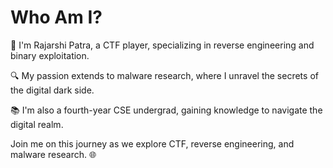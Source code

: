 # Who Am I?

🚀 I'm Rajarshi Patra, a CTF player, specializing in reverse engineering and binary exploitation.

🔍 My passion extends to malware research, where I unravel the secrets of the digital dark side.

📚 I'm also a fourth-year CSE undergrad, gaining knowledge to navigate the digital realm.

Join me on this journey as we explore CTF, reverse engineering, and malware research. 🌐






